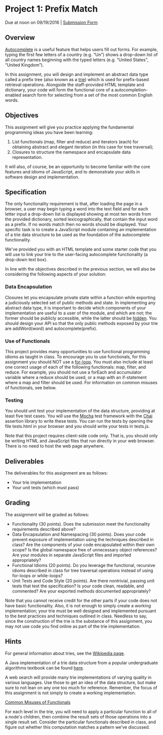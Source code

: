 # Project 1: Prefix Match
Due at noon on 09/19/2016 | [Submission Form](https://goo.gl/forms/eE0TId5Yu9MVXJti2)

## Overview
[Autocomplete](https://en.wikipedia.org/wiki/Autocomplete) is a useful feature that helps users fill out forms. For example, typing the first few letters of a country (e.g. “Un”) shows a drop-down list of all country names beginning with the typed letters (e.g. “United States”, “United Kingdom”). 

In this assignment, you will design and implement an abstract data type called a prefix tree (also known as a [trie](https://en.wikipedia.org/wiki/Trie)) which is used for prefix-based retrieval operations. Alongside the staff-provided HTML template and dictionary, your code will form the functional core of a autocompletion-enabled search form for selecting from a set of the most common English words.

## Objectives
This assignment will give you practice applying the fundamental programming ideas you have been learning: 

1. List functionals (map, filter and reduce) and iterators (each) for obtaining abstract and elegant iteration (in this case for tree traversal);
2. Closures to structure the namespace and encapsulate data representation.

It will also, of course, be an opportunity to become familiar with the core features and idioms of JavaScript, and to demonstrate your skills in software design and implementation.

## Specification

The only functionality requirement is that, after loading the page in a browser, a user may begin typing a word into the text field and for each letter input a drop-down list is displayed showing at most ten words from the provided dictionary, sorted lexicographically, that contain the input word as a prefix. If no words match then no words should be displayed. Your specific task is to create a JavaScript module containing an implementation of a trie data structure to be used as the foundation of the autocomplete functionality.

We've provided you with an HTML template and some starter code that you will use to link your trie to the user-facing autocomplete functionality (a drop-down text box).

In line with the objectives described in the previous section, we will also be considering the following aspects of your solution:

### Data Encapsulation

Closures let you encapsulate private state within a function while exporting a judiciously selected set of public methods and state. In implementing any abstract data type, it is important to decide which components of your implementation are useful to a user of the module, and which are not; the former should be publicly accessible, while the latter should be [hidden](https://en.wikipedia.org/wiki/Information_hiding). You should design your API so that the only public methods exposed by your trie are addWord(word) and autocomplete(prefix).

### Use of Functionals

This project provides many opportunities to use functional programming idioms as taught in class. To encourage you to use functionals, for this assignment you should NOT use a [for-loop](http://www.w3schools.com/js/js_loop_for.asp). You must also include at least one correct usage of each of the following functionals: map, filter, and reduce. For example, you should not use a forEach and accumulator variable where a reduce should be used, or a map with an if-statement where a map and filter should be used. For information on common misuses of functionals, see below.

### Testing

You should unit test your implementation of the data structure, providing at least five test cases. You will use the [Mocha](https://mochajs.org/) test framework with the [Chai](http://chaijs.com/) assertion library to write these tests. You can run the tests by opening the file tests.html in your browser and you should write your tests in tests.js.

Note that this project requires client-side code only. That is, you should only be writing HTML and JavaScript files that run directly in your web browser. There is no need to host the web page anywhere.

## Deliverables

The deliverables for this assignment are as follows:

- Your trie implementation
- Your unit tests (which must pass)

## Grading

The assignment will be graded as follows:
- Functionality (30 points). Does the submission meet the functionality requirements described above?
- Data Encapsulation and Namespacing (30 points). Does your code prevent exposure of implementation using the techniques described in class? Are the components of your code encapsulated within their own scope? Is the global namespace free of unnecessary object references? Are your modules in separate JavaScript files and imported appropriately?
- Functional Idioms (20 points). Do you leverage the functional, recursive idioms described in class for tree traversal operations instead of using for-loops or while-loops?
- Unit Tests and Code Style (20 points). Are there nontrivial, passing unit tests that test the specification? Is your code clean, readable, and commented? Are your exported methods documented appropriately?
 
Note that you cannot receive credit for the other parts if your code does not have basic functionality. Also, it is not enough to simply create a working implementation; your trie must be well designed and implemented pursuant to the best practices and techniques outlined in class. Needless to say, since the construction of the trie is the substance of this assignment, you may not use code you find online as part of the trie implementation.

## Hints

For general information about tries, see the [Wikipedia page](https://en.wikipedia.org/wiki/Trie).

A Java implementation of a trie data structure from a popular undergraduate algorithms textbook can be found [here](http://algs4.cs.princeton.edu/52trie/TrieST.java.html).

A web search will provide many trie implementations of varying quality in various languages. Use those to get an idea of the data structure, but make sure to not lean on any one too much for reference. Remember, the focus of this assignment is not simply to create a working implementation.

[Common Misuses of Functionals](https://github.com/hariharsubramanyam/common_misuses_of_functionals)

For each level in the trie, you will need to apply a particular function to all of a node's children, then combine the result sets of those operations into a single result set. Consider the particular functionals described in class, and figure out whether this computation matches a pattern we’ve discussed.
